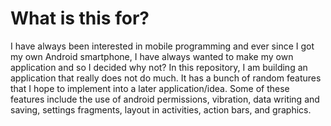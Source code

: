 # What is this for?

I have always been interested in mobile programming and ever since I got my own
Android smartphone, I have always wanted to make my own application and so I 
decided why not? In this repository, I am building an application that really 
does not do much. It has a bunch of random features that I hope to implement
into a later application/idea. Some of these features include the use of
android permissions, vibration, data writing and saving, settings fragments,
layout in activities, action bars, and graphics. 
